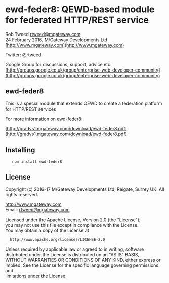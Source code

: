 # ewd-feder8: QEWD-based module for federated HTTP/REST service
 
Rob Tweed <rtweed@mgateway.com>  
24 February 2016, M/Gateway Developments Ltd [http://www.mgateway.com](http://www.mgateway.com)  

Twitter: @rtweed

Google Group for discussions, support, advice etc: [http://groups.google.co.uk/group/enterprise-web-developer-community](http://groups.google.co.uk/group/enterprise-web-developer-community)


## ewd-feder8

This is a special module that extends QEWD to create a federation platform for HTTP/REST services

For more information on ewd-feder8:

[http://gradvs1.mgateway.com/download/ewd-feder8.pdf](http://gradvs1.mgateway.com/download/ewd-feder8.pdf)


## Installing

       npm install ewd-feder8


## License

 Copyright (c) 2016-17 M/Gateway Developments Ltd,
 Reigate, Surrey UK.
 All rights reserved.
                                                                           
  http://www.mgateway.com                                                  
  Email: rtweed@mgateway.com                                               
                                                                           
                                                                           
  Licensed under the Apache License, Version 2.0 (the "License");          
  you may not use this file except in compliance with the License.         
  You may obtain a copy of the License at                                  
                                                                           
      http://www.apache.org/licenses/LICENSE-2.0                           
                                                                           
  Unless required by applicable law or agreed to in writing, software      
  distributed under the License is distributed on an "AS IS" BASIS,        
  WITHOUT WARRANTIES OR CONDITIONS OF ANY KIND, either express or implied. 
  See the License for the specific language governing permissions and      
   limitations under the License.      
